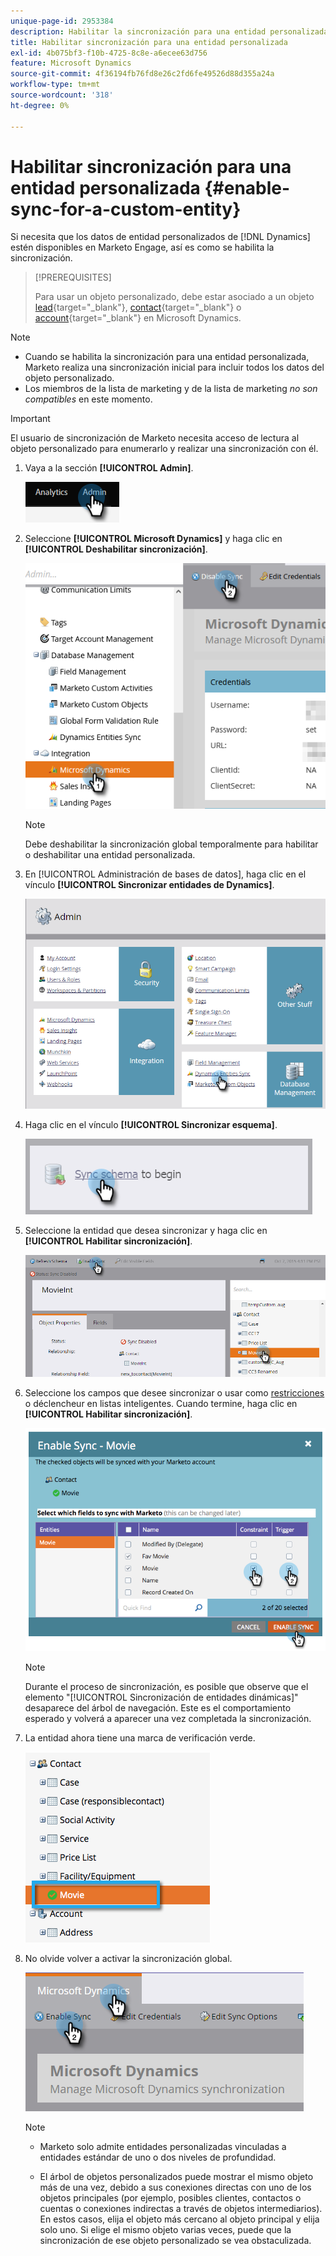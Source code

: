 ```yaml
---
unique-page-id: 2953384
description: Habilitar la sincronización para una entidad personalizada - Documentos de Marketo - Documentación del producto
title: Habilitar sincronización para una entidad personalizada
exl-id: 4b075bf3-f10b-4725-8c8e-a6ecee63d756
feature: Microsoft Dynamics
source-git-commit: 4f36194fb76fd8e26c2fd6fe49526d88d355a24a
workflow-type: tm+mt
source-wordcount: '318'
ht-degree: 0%

---
```


# Habilitar sincronización para una entidad personalizada {#enable-sync-for-a-custom-entity}

Si necesita que los datos de entidad personalizados de [!DNL Dynamics] estén disponibles en Marketo Engage, así es como se habilita la sincronización.

>[!PREREQUISITES]
>
>Para usar un objeto personalizado, debe estar asociado a un objeto [lead](/help/marketo/product-docs/crm-sync/microsoft-dynamics-sync/microsoft-dynamics-sync-details/microsoft-dynamics-sync-lead-sync.md){target="_blank"}, [contact](/help/marketo/product-docs/crm-sync/microsoft-dynamics-sync/microsoft-dynamics-sync-details/microsoft-dynamics-sync-contact-sync.md){target="_blank"} o [account](/help/marketo/product-docs/crm-sync/microsoft-dynamics-sync/microsoft-dynamics-sync-details/microsoft-dynamics-sync-account-sync.md){target="_blank"} en Microsoft Dynamics.

>[!NOTE]
>
>* Cuando se habilita la sincronización para una entidad personalizada, Marketo realiza una sincronización inicial para incluir todos los datos del objeto personalizado.
>* Los miembros de la lista de marketing y de la lista de marketing _no son compatibles_ en este momento.

>[!IMPORTANT]
>
>El usuario de sincronización de Marketo necesita acceso de lectura al objeto personalizado para enumerarlo y realizar una sincronización con él.

1. Vaya a la sección **[!UICONTROL Admin]**.

   ![](assets/enable-sync-for-a-custom-entity-1.png)

1. Seleccione **[!UICONTROL Microsoft Dynamics]** y haga clic en **[!UICONTROL Deshabilitar sincronización]**.

   ![](assets/enable-sync-for-a-custom-entity-2.png)

   >[!NOTE]
   >
   >Debe deshabilitar la sincronización global temporalmente para habilitar o deshabilitar una entidad personalizada.

1. En [!UICONTROL Administración de bases de datos], haga clic en el vínculo **[!UICONTROL Sincronizar entidades de Dynamics]**.

   ![](assets/enable-sync-for-a-custom-entity-3.png)

1. Haga clic en el vínculo **[!UICONTROL Sincronizar esquema]**.

   ![](assets/enable-sync-for-a-custom-entity-4.png)

1. Seleccione la entidad que desea sincronizar y haga clic en **[!UICONTROL Habilitar sincronización]**.

   ![](assets/enable-sync-for-a-custom-entity-5.png)

1. Seleccione los campos que desee sincronizar o usar como [restricciones](/help/marketo/product-docs/core-marketo-concepts/smart-lists-and-static-lists/using-smart-lists/add-a-constraint-to-a-smart-list-filter.md) o déclencheur en listas inteligentes. Cuando termine, haga clic en **[!UICONTROL Habilitar sincronización]**.

   ![](assets/enable-sync-for-a-custom-entity-6.png)

   >[!NOTE]
   >
   >Durante el proceso de sincronización, es posible que observe que el elemento &quot;[!UICONTROL Sincronización de entidades dinámicas]&quot; desaparece del árbol de navegación. Este es el comportamiento esperado y volverá a aparecer una vez completada la sincronización.

1. La entidad ahora tiene una marca de verificación verde.

   ![](assets/enable-sync-for-a-custom-entity-7.png)

1. No olvide volver a activar la sincronización global.

   ![](assets/enable-sync-for-a-custom-entity-8.png)

   >[!NOTE]
   >
   >* Marketo solo admite entidades personalizadas vinculadas a entidades estándar de uno o dos niveles de profundidad.
   >
   >* El árbol de objetos personalizados puede mostrar el mismo objeto más de una vez, debido a sus conexiones directas con uno de los objetos principales (por ejemplo, posibles clientes, contactos o cuentas o conexiones indirectas a través de objetos intermediarios). En estos casos, elija el objeto más cercano al objeto principal y elija solo uno. Si elige el mismo objeto varias veces, puede que la sincronización de ese objeto personalizado se vea obstaculizada.
